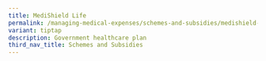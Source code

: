 ```yaml
---
title: MediShield Life
permalink: /managing-medical-expenses/schemes-and-subsidies/medishield-life/
variant: tiptap
description: Government healthcare plan
third_nav_title: Schemes and Subsidies
---
```

